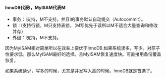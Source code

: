 #### InnoDB代表I，MyISAM代表M

- 事务：I支持，M不支持。并且I的事务默认自动提交（Autocommit）。
- 锁：I支持行锁，M只支持表锁。（M写优先于读所以M不适合大量查询和修改并存）
- 外键：I支持，M不支持。

因为MyISAM相对简单所以在效率上要优于InnoDB.如果系统读多，写少。对原子性要求低。那么MyISAM最好的选择。且MyISAM恢复速度快。可直接用备份覆盖恢复。 

如果系统读少，写多的时候，尤其是并发写入高的时候。InnoDB就是首选了。 